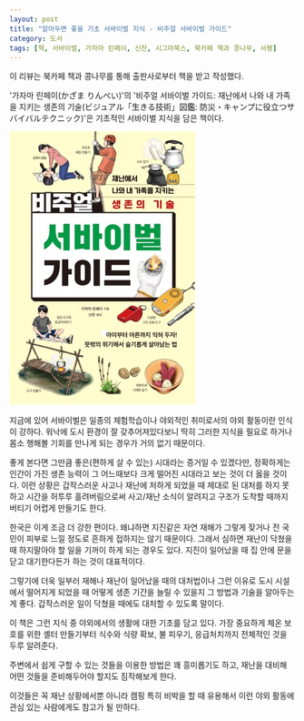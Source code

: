 ```yaml
---
layout: post
title: "알아두면 좋을 기초 서바이벌 지식 - 비주얼 서바이벌 가이드"
category: 도서
tags: [책, 서바이벌, 가자마 린페이, 신찬, 시그마북스, 북카페 책과 콩나무, 서평]
---
```


<div class="ftc-ad-notice">
이 리뷰는 북카페 책과 콩나무를 통해 출판사로부터 책을 받고 작성했다.
</div>



'가자마 린페이(かざま りんぺい)'의
'비주얼 서바이벌 가이드: 재난에서 나와 내 가족을 지키는 생존의 기술(ビジュアル「生きる技術」図鑑: 防災・キャンプに役立つサバイバルテクニック)'은
기초적인 서바이벌 지식을 담은 책이다.

![표지](/images/book/visual-ikiru-gijutsu-zukan-bosai-camp-ni-yakudatsu-survival-technique-2003-book.jpg)

지금에 있어 서바이벌은 일종의 체험학습이나 야외적인 취미로서의 야외 활동이란 인식이 강하다.
워낙에 도시 환경이 잘 갖추어져있다보니
딱히 그러한 지식을 필요로 하거나
몸소 행해볼 기회를 만나게 되는 경우가 거의 없기 때문이다.

좋게 본다면 그만큼 좋은(편하게 살 수 있는) 시대라는 증거일 수 있겠다만,
정확하게는 인간이 가진 생존 능력이 그 어느때보다 크게 떨어진 시대라고 보는 것이 더 옳을 것이다.
이런 상황은 갑작스러운 사고나 재난에 처하게 되었을 때
제대로 된 대처를 하지 못하고 시간을 허투루 흘려버림으로써
사고/재난 소식이 알려지고 구조가 도착할 때까지 버티기 어렵게 만들기도 한다.

한국은 이게 조금 더 강한 편이다.
왜냐하면 지진같은 자연 재해가 그렇게 잦거나 전 국민이 피부로 느낄 정도로 흔하게 접하지는 않기 때문이다.
그래서 심하면 재난이 닥쳤을 때
하지말아야 할 일을 기꺼이 하게 되는 경우도 있다.
지진이 일어났을 때 집 안에 문을 닫고 대기한다든가 하는 것이 대표적이다.

그렇기에 더욱 일부러
재해나 재난이 일어났을 때의 대처법이나
그런 이유로 도시 시설에서 떨어지게 되었을 때
어떻게 생존 기간을 늘릴 수 있을지
그 방법과 기술을 알아두는 게 좋다.
갑작스러운 일이 닥쳤을 때에도 대처할 수 있도록 말이다.

이 책은 그런 지식 중 야외에서의 생활에 대한 기초를 담고 있다.
가장 중요하게 체온 보호를 위한 셸터 만들기부터
식수와 식량 확보, 불 피우기, 응급처치까지 전체적인 것을 두루 알려준다.

주변에서 쉽게 구할 수 있는 것들을 이용한 방법은 꽤 흥미롭기도 하고,
재난을 대비해 어떤 것들을 준비해두어야 할지도 짐작해보게 한다.

이것들은 꼭 재난 상황에서뿐 아니라
캠핑 특히 비박을 할 때 유용해서
이런 야외 활동에 관심 있는 사람에게도 참고가 될 만하다.
